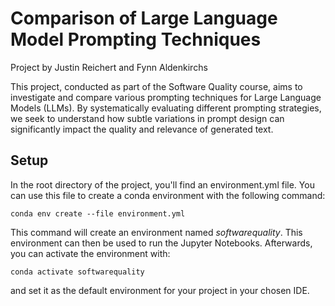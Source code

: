 # Comparison of Large Language Model Prompting Techniques
Project by Justin Reichert and Fynn Aldenkirchs

This project, conducted as part of the Software Quality course, aims to investigate and compare various prompting techniques for Large Language Models (LLMs). 
By systematically evaluating different prompting strategies, we seek to understand how subtle variations in prompt design 
can significantly impact the quality and relevance of generated text.

## Setup
In the root directory of the project, you'll find an environment.yml file. You can use this file to create a conda environment with the following command:
```
conda env create --file environment.yml
```
This command will create an environment named _softwarequality_.
This environment can then be used to run the Jupyter Notebooks.
Afterwards, you can activate the environment with:
```
conda activate softwarequality
```
and set it as the default environment for your project in your chosen IDE.

